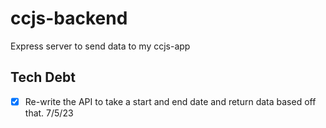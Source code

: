 # ccjs-backend
Express server to send data to my ccjs-app

## Tech Debt

- [x] Re-write the API to take a start and end date and return data based off that. 7/5/23